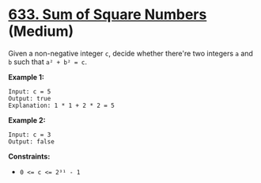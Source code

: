 # [633. Sum of Square Numbers][link] (Medium)

[link]: https://leetcode.com/problems/sum-of-square-numbers/

Given a non-negative integer `c`, decide whether there're two integers `a` and `b` such that `a² + b²
= c`.

**Example 1:**

```
Input: c = 5
Output: true
Explanation: 1 * 1 + 2 * 2 = 5
```

**Example 2:**

```
Input: c = 3
Output: false
```

**Constraints:**

- `0 <= c <= 2³¹ - 1`
